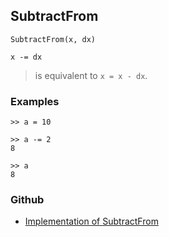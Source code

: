 ## SubtractFrom

```
SubtractFrom(x, dx)

x -= dx
```

> is equivalent to `x = x - dx`.

### Examples

```
>> a = 10

>> a -= 2   
8    
 
>> a    
8    
```
    

### Github

* [Implementation of SubtractFrom](https://github.com/axkr/symja_android_library/blob/master/symja_android_library/matheclipse-core/src/main/java/org/matheclipse/core/builtin/Arithmetic.java#L5552) 
